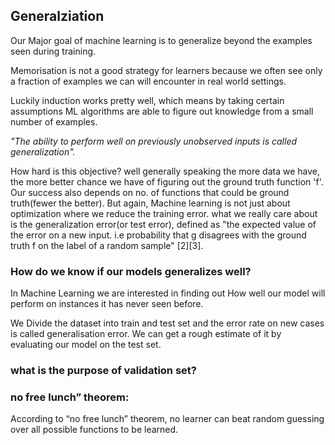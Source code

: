 ## Generalziation 

Our Major goal of machine learning is to generalize beyond the examples seen during training. 

Memorisation is not a good strategy for learners because we often see only a fraction of examples we can will encounter in real world settings. 

Luckily induction works pretty well, which means by taking certain assumptions ML algorithms are able to figure out knowledge from a small number of examples.  

*"The ability to perform well on previously unobserved inputs is called generalization".* 

How hard is this objective? well generally speaking the more data we have, the more better chance we have of figuring out the ground truth function 'f'.  Our success also depends on no. of functions that could be ground truth(fewer the better). But again, Machine learning is not just about optimization where we reduce the training error. what we really care about is the generalization error(or test error), defined as "the expected value of the error on a new input. i.e probability that g disagrees with the ground truth f on the label of a random sample" [2][3].



### How do we know if our models generalizes well? 

In Machine Learning we are interested in finding out How well our model will perform on instances it has never seen before. 

We Divide the dataset into train and test set and the error rate on new cases is called generalisation error. We can get a rough estimate of it by 
evaluating our model on the test set.  


### what is the purpose of validation set?





### no free lunch” theorem: 

According to “no free lunch” theorem, no learner can beat random guessing over all possible functions to be learned.

